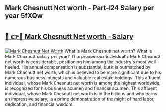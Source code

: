 ## Mark Chesnutt N𝚎t w𝚘rth - Part-I24 S𝚊lary per year 5fXQw

# <h2><a href="http://gc3hs6.nevu.top/?p=Mark+Chesnutt">🔗 👉🔴 Mark Chesnutt N𝚎t w𝚘rth - S𝚊lary</a></h2>

[![Mark Chesnutt N𝚎t W𝚘rth](https://i.imgur.com/Oavwk0R.jpeg)](http://gc3hs6.nevu.top/?p=Mark+Chesnutt)
What is Mark Chesnutt n𝚎t w𝚘rth? What is Mark Chesnutt s𝚊lary per year?
This prosperous individual's Mark Chesnutt net worth is considerable, positioning him among the industry's most well-heeled. His annual compensation is substantial, but it is outmatched by Mark Chesnutt net worth, which is believed to be more significant due to his numerous business interests and valuable real estate holdings. This affluent individual, whose Mark Chesnutt net worth is among the highest worldwide, is recognized for his business acumen and financial acumen. This affluent individual, whose Mark Chesnutt net worth is in the billions and who earns an impressive salary, is a prime demonstration of the might of hard labor, dedication, and financial wisdom.
